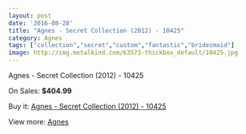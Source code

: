 ```yaml
---
layout: post
date: '2016-08-28'
title: "Agnes - Secret Collection (2012) - 10425"
category: Agnes
tags: ["collection","secret","custom","fantastic","bridesmaid"]
image: http://img.metalkind.com/63573-thickbox_default/10425.jpg
---
```

Agnes - Secret Collection (2012) - 10425

On Sales: **$404.99**
<a href="https://www.metalkind.com/en/agnes/4357-10425.html"><amp-img layout="responsive" width="600" height="600" src="//img.metalkind.com/63573-thickbox_default/10425.jpg" alt="Agnes - Secret Collection (2012) - 10425 0" /></a>
<a href="https://www.metalkind.com/en/agnes/4357-10425.html"><amp-img layout="responsive" width="600" height="600" src="//img.metalkind.com/63574-thickbox_default/10425.jpg" alt="Agnes - Secret Collection (2012) - 10425 1" /></a>
<a href="https://www.metalkind.com/en/agnes/4357-10425.html"><amp-img layout="responsive" width="600" height="600" src="//img.metalkind.com/63575-thickbox_default/10425.jpg" alt="Agnes - Secret Collection (2012) - 10425 2" /></a>
<a href="https://www.metalkind.com/en/agnes/4357-10425.html"><amp-img layout="responsive" width="600" height="600" src="//img.metalkind.com/63576-thickbox_default/10425.jpg" alt="Agnes - Secret Collection (2012) - 10425 3" /></a>

Buy it: [Agnes - Secret Collection (2012) - 10425](https://www.metalkind.com/en/agnes/4357-10425.html "Agnes - Secret Collection (2012) - 10425")

View more: [Agnes](https://www.metalkind.com/en/4-agnes "Agnes")